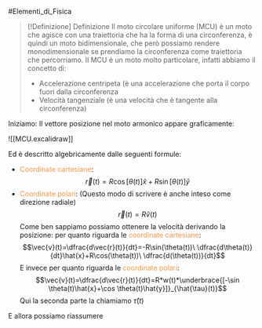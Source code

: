  #Elementi_di_Fisica 
>[!Definizione]  Definizione
>Il moto circolare uniforme (MCU) è un moto che agisce con una traiettoria che ha la forma di una circonferenza, è quindi un moto bidimensionale, che però possiamo rendere monodimensionale se prendiamo la circonferenza come traiettoria che percorriamo.
>Il MCU è un moto molto particolare, infatti abbiamo il concetto di:
>- Accelerazione centripeta (è una accelerazione che porta il corpo fuori dalla circonferenza
>- Velocità tangenziale (è una velocità che è tangente alla circonferenza)

Iniziamo:
Il vettore posizione nel moto armonico appare graficamente:

![[MCU.excalidraw]]

Ed è descritto algebricamente dalle seguenti formule:

- <font color="#f79646">Coordinate cartesiane</font>:
$$\vec{r}(t)=R\cos[\theta(t)]\hat{x}+R\sin[\theta(t)]\hat{y}$$
- <font color="#f79646">Coordinate polari</font>: (Questo modo di scrivere è anche inteso come direzione radiale)
$$\vec{r}(t)=R\hat{v}(t)$$ 
Come ben sappiamo possiamo ottenere la velocità derivando la posizione:
per quanto riguarda le <font color="#f79646">coordinate cartesiane</font>:
$$\vec{v}(t)=\dfrac{d\vec{r}(t)}{dt}=-R\sin(\theta(t))\ \dfrac{d\theta(t)}{dt}\hat{x}+R\cos(\theta(t))\ \dfrac{d(\theta(t))}{dt}$$
E invece per quanto riguarda le <font color="#f79646">coordinate polari</font>:
$$\vec{v}(t)=\dfrac{d\vec{r}(t)}{dt}=R*w(t)*\underbrace{[-\sin \theta(t)\hat{x}+\cos \theta(t)\hat{y}]}_{\hat{\tau}(t)}$$
Qui la seconda parte la chiamiamo $\hat{\tau}(t)$

E allora possiamo riassumere 